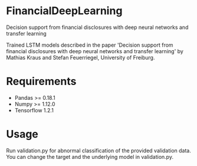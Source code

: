 # FinancialDeepLearning
Decision support from financial disclosures with deep neural networks and transfer learning

Trained LSTM models described in the paper 'Decision support from financial disclosures with deep neural networks and transfer learning' by Mathias Kraus and Stefan Feuerriegel, University of Freiburg. 

# Requirements #
* Pandas >= 0.18.1
* Numpy >= 1.12.0
* Tensorflow 1.2.1

# Usage #
Run validation.py for abnormal classification of the provided validation data. You can change the target and the underlying model in validation.py.
